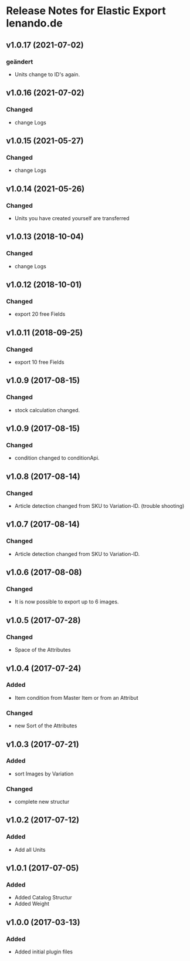 # Release Notes for Elastic Export lenando.de

## v1.0.17 (2021-07-02)
### geändert
- Units change to ID's again.

## v1.0.16 (2021-07-02)
### Changed
- change Logs

## v1.0.15 (2021-05-27)
### Changed
- change Logs

## v1.0.14 (2021-05-26)
### Changed
- Units you have created yourself are transferred

## v1.0.13 (2018-10-04)
### Changed
- change Logs

## v1.0.12 (2018-10-01)
### Changed
- export 20 free Fields

## v1.0.11 (2018-09-25)
### Changed
- export 10 free Fields

## v1.0.9 (2017-08-15)
### Changed
- stock calculation changed.

## v1.0.9 (2017-08-15)
### Changed
- condition changed to conditionApi.

## v1.0.8 (2017-08-14)
### Changed
- Article detection changed from SKU to Variation-ID. (trouble shooting)

## v1.0.7 (2017-08-14)
### Changed
- Article detection changed from SKU to Variation-ID.

## v1.0.6 (2017-08-08)
### Changed
- It is now possible to export up to 6 images.

## v1.0.5 (2017-07-28)

### Changed
- Space of the Attributes

## v1.0.4 (2017-07-24)

### Added
- Item condition from Master Item or from an Attribut

### Changed
- new Sort of the Attributes

## v1.0.3 (2017-07-21)

### Added
- sort Images by Variation

### Changed
- complete new structur

## v1.0.2 (2017-07-12)

### Added
- Add all Units

## v1.0.1 (2017-07-05)
 
### Added
- Added Catalog Structur
- Added Weight

## v1.0.0 (2017-03-13)
 
### Added
- Added initial plugin files
